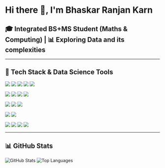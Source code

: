 # Hi there 👋, I'm Bhaskar Ranjan Karn  

## 🎓 Integrated BS+MS Student (Maths & Computing) | 📊 Exploring Data and its complexities  

---

## 🧰 Tech Stack & Data Science Tools  

<p align="left">
  <!-- Core Skills -->
  <a href="https://www.python.org/doc/"><img src="https://img.shields.io/badge/Python-3776AB?style=for-the-badge&logo=python&logoColor=white"/></a>
  <a href="https://www.postgresql.org/docs/"><img src="https://img.shields.io/badge/SQL-4479A1?style=for-the-badge&logo=postgresql&logoColor=white"/></a>
  <a href="https://www.microsoft.com/en-us/microsoft-365/excel"><img src="https://img.shields.io/badge/Excel-217346?style=for-the-badge&logo=microsoft-excel&logoColor=white"/></a>
  <a href="https://learn.microsoft.com/en-us/power-bi/"><img src="https://img.shields.io/badge/Power%20BI-F2C811?style=for-the-badge&logo=power-bi&logoColor=black"/></a>
  <a href="https://isocpp.org/std/the-standard"><img src="https://img.shields.io/badge/C++-00599C?style=for-the-badge&logo=c%2b%2b&logoColor=white"/></a>

  <!-- Data Science Libraries -->
  <a href="https://numpy.org/doc/"><img src="https://img.shields.io/badge/NumPy-013243?style=for-the-badge&logo=numpy&logoColor=white"/></a>
  <a href="https://pandas.pydata.org/docs/"><img src="https://img.shields.io/badge/Pandas-150458?style=for-the-badge&logo=pandas&logoColor=white"/></a>
  <a href="https://matplotlib.org/stable/users/index.html"><img src="https://img.shields.io/badge/Matplotlib-005571?style=for-the-badge&logo=plotly&logoColor=white"/></a>
  <a href="https://spark.apache.org/docs/latest/api/python/"><img src="https://img.shields.io/badge/PySpark-E25A1C?style=for-the-badge&logo=apachespark&logoColor=white"/></a>

  <!-- Machine Learning & AI -->
  <a href="https://scikit-learn.org/stable/user_guide.html"><img src="https://img.shields.io/badge/Scikit--learn-F7931E?style=for-the-badge&logo=scikit-learn&logoColor=white"/></a>
  <a href="https://pytorch.org/docs/stable/index.html"><img src="https://img.shields.io/badge/PyTorch-EE4C2C?style=for-the-badge&logo=pytorch&logoColor=white"/></a>
  <a href="https://www.tensorflow.org/"><img src="https://img.shields.io/badge/TensorFlow-FF6F00?style=for-the-badge&logo=tensorflow&logoColor=white"/></a>

  <!-- NLP -->
  <a href="https://spacy.io/usage"><img src="https://img.shields.io/badge/Spacy-09A3D5?style=for-the-badge&logo=spacy&logoColor=white"/></a>
  <a href="#"><img src="https://img.shields.io/badge/NLP-0A0A0A?style=for-the-badge&logo=ai&logoColor=white"/></a>

  <!-- Tools -->
  <a href="https://colab.research.google.com/"><img src="https://img.shields.io/badge/Google%20Colab-F9AB00?style=for-the-badge&logo=googlecolab&logoColor=white"/></a>
  <a href="https://jupyter.org/"><img src="https://img.shields.io/badge/Jupyter-F37626?style=for-the-badge&logo=jupyter&logoColor=white"/></a>
  <a href="https://git-scm.com/doc"><img src="https://img.shields.io/badge/Git-F05032?style=for-the-badge&logo=git&logoColor=white"/></a>
  <a href="https://docs.github.com/en"><img src="https://img.shields.io/badge/GitHub-181717?style=for-the-badge&logo=github&logoColor=white"/></a>
</p>  

---

## 📊 GitHub Stats  

<!-- GitHub Stats -->
<img src="https://github-readme-stats.vercel.app/api?username=bhaskarkarn1&show_icons=true&theme=tokyonight&hide=prs,issues,contribs" alt="GitHub Stats" />

<!-- Top Languages -->
<img src="https://github-readme-stats.vercel.app/api/top-langs/?username=bhaskarkarn1&layout=compact&theme=tokyonight" alt="Top Languages" />

